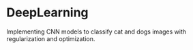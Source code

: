 # DeepLearning

Implementing CNN models to classify cat and dogs images with regularization and optimization.
